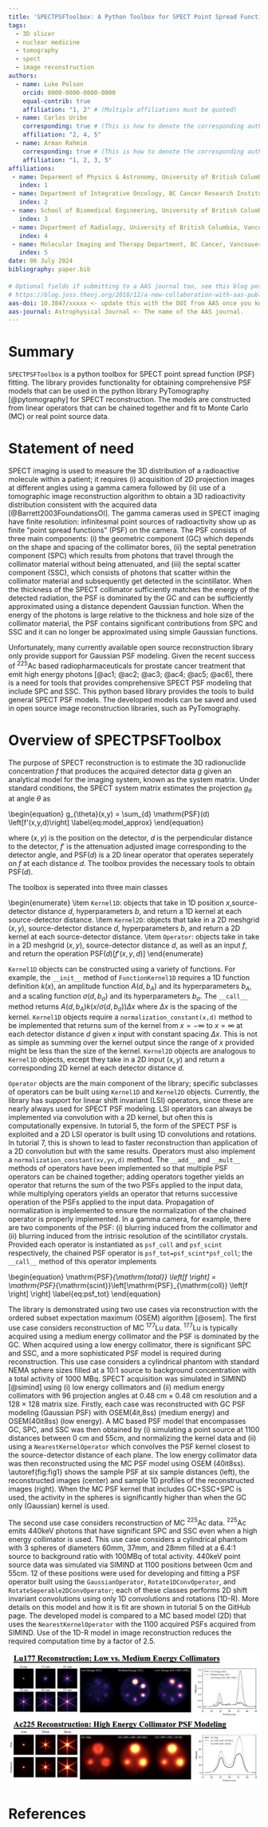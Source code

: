 ```yaml
---
title: 'SPECTPSFToolbox: A Python Toolbox for SPECT Point Spread Function Modeling'
tags:
  - 3D slicer
  - nuclear medicine
  - tomography
  - spect
  - image reconstruction
authors:
  - name: Luke Polson
    orcid: 0000-0000-0000-0000
    equal-contrib: true
    affiliation: "1, 2" # (Multiple affiliations must be quoted)
  - name: Carlos Uribe
    corresponding: true # (This is how to denote the corresponding author)
    affiliation: "2, 4, 5"
  - name: Arman Rahmim
    corresponding: true # (This is how to denote the corresponding author)
    affiliation: "1, 2, 3, 5"
affiliations:
 - name: Deparment of Physics & Astronomy, University of British Columbia, Vancouver Canada
   index: 1
 - name: Department of Integrative Oncology, BC Cancer Research Institute, Vancouver Canada
   index: 2
 - name: School of Biomedical Engineering, University of British Columbia, Vancouver Canada
   index: 3
 - name: Department of Radiology, University of British Columbia, Vancouver Canada
   index: 4
 - name: Molecular Imaging and Therapy Department, BC Cancer, Vancouver Canada
   index: 5
date: 06 July 2024
bibliography: paper.bib

# Optional fields if submitting to a AAS journal too, see this blog post:
# https://blog.joss.theoj.org/2018/12/a-new-collaboration-with-aas-publishing
aas-doi: 10.3847/xxxxx <- update this with the DOI from AAS once you know it.
aas-journal: Astrophysical Journal <- The name of the AAS journal.
---
```


# Summary

`SPECTPSFToolbox` is a python toolbox for SPECT point spread function (PSF) fitting. The library provides functionality for obtaining comprehensive PSF models that can be used in the python library PyTomography [@pytomography] for SPECT reconstruction. The models are constructed from linear operators that can be chained together and fit to Monte Carlo (MC) or real point source data.


# Statement of need

SPECT imaging is used to measure the 3D distribution of a radioactive molecule within a patient; it requires (i) acquisition of 2D projection images at different angles using a gamma camera followed by (ii) use of a tomographic image reconstruction algorithm to obtain a 3D radioactivity distribution consistent with the acquired data [@Barrett2003FoundationsOI]. The gamma cameras used in SPECT imaging have finite resolution: infinitesmal point sources of radioactivity show up as finite "point spread functions" (PSF) on the camera. The PSF consists of three main components: (i) the geometric component (GC) which depends on the shape and spacing of the collimator bores, (ii) the septal penetration component (SPC) which results from photons that travel through the collimator material without being attenuated, and (iii) the septal scatter component (SSC), which consists of photons that scatter within the collimator material and subsequently get detected in the scintillator. When the thickness of the SPECT collimator sufficiently matches the energy of the detected radiation, the PSF is dominated by the GC and can be sufficiently approximated using a distance dependent Gaussian function. When the energy of the photons is large relative to the thickness and hole size of the collimator material, the PSF contains significant contributions from SPC and SSC and it can no longer be approximated using simple Gaussian functions.

Unfortunately, many currently available open source reconstruction library only provide support for Gaussian PSF modeling. Given the recent success of ${}^{225}$Ac based radiopharmaceuticals for prostate cancer treatment that emit high energy photons [@ac1; @ac2; @ac3; @ac4; @ac5; @ac6], there is a need for tools that provides comprehensive SPECT PSF modeling that include SPC and SSC. This python based library provides the tools to build general SPECT PSF models. The developed models can be saved and used in open source image reconstruction libraries, such as PyTomography.


# Overview of SPECTPSFToolbox

The purpose of SPECT reconstruction is to estimate the 3D radionuclide concentration $f$ that produces the acquired detector data $g$ given an analytical model for the imaging system, known as the system matrix. Under standard conditions, the SPECT system matrix estimates the projection $g_{\theta}$ at angle $\theta$ as

\begin{equation}
    g_{\theta}(x,y) = \sum_{d} \mathrm{PSF}(d) \left[f'(x,y,d)\right]
    \label{eq:model_approx}
\end{equation}

where $(x,y)$ is the position on the detector, $d$ is the perpendicular distance to the detector, $f'$ is the attenuation adjusted image corresponding to the detector angle, and $\mathrm{PSF}(d)$ is a 2D linear operator that operates seperately on $f$ at each distance $d$. The toolbox provides the necessary tools to obtain $\mathrm{PSF}(d)$.

The toolbox is seperated into three main classes

\begin{enumerate}
\item `Kernel1D`: objects that take in 1D position $x$,source-detector distance $d$, hyperparameters $b$, and return a 1D kernel at each source-detector distance.
\item `Kernel2D`: objects that take in a 2D meshgrid  $(x,y)$, source-detector distance $d$, hyperparameters $b$, and return a 2D kernel at each source-detector distance.
\item `Operator`: objects take in take in a 2D meshgrid $(x,y)$, source-detector distance $d$, as well as an input $f$, and return the operation $\mathrm{PSF}(d) \left[f'(x,y,d)\right]$
\end{enumerate}

`Kernel1D` objects can be constructed using a variety of functions. For example, the `__init__` method of `FunctionKernel1D` requires a 1D function definition $k(x)$, an amplitude function $A(d,b_A)$ and its hyperparameters $b_A$, and a scaling function $\sigma(d,b_{\sigma})$ and its hyperparameters $b_{\sigma}$. The `__call__` method returns $A(d,b_A)k(x/\sigma(d,b_{\sigma})) \Delta x$ where $\Delta x$ is the spacing of the kernel. `Kernel1D` objects require a `normalization_constant(x,d)` method to be implemented that returns sum of the kernel from $x=-\infty$ to $x=\infty$ at each detector distance $d$ given $x$ input with constant spacing $\Delta x$. This is not as simple as summing over the kernel output since the range of $x$ provided might be less than the size of the kernel. `Kernel2D` objects are analogous to `Kernel1D` objects, except they take in a 2D input $(x,y)$ and return a corresponding 2D kernel at each detector distance $d$. 

`Operator` objects are the main component of the library; specific subclasses of operators can be built using `Kernel1D` and `Kernel2D` objects. Currently, the library has support for linear shift invariant (LSI) operators, since these are nearly always used for SPECT PSF modeling. LSI operators can always be implemented via convolution with a 2D kernel, but often this is computationally expensive. In tutorial 5, the form of the SPECT PSF is exploited and a 2D LSI operator is built using 1D convolutions and rotations. In tutorial 7, this is shown to lead to faster reconstruction than application of a 2D convolution but with the same results. Operators must also implement a `normalization_constant(xv,yv,d)` method. The `__add__` and `__mult__` methods of operators have been implemented so that multiple PSF operators can be chained together; adding operators together yields an operator that returns the sum of the two PSFs applied to the input data, while multiplying operators yields an operator that returns successive operation of the PSFs applied to the input data. Propagation of normalization is implemented to ensure the normalization of the chained operator is properly implemented. In a gamma camera, for example, there are two components of the PSF: (i) blurring induced from the collimator and (ii) blurring induced from the intrisic resolution of the scintillator crystals. Provided each operator is instantiated as `psf_coll` and `psf_scint` respectively, the chained PSF operator is `psf_tot=psf_scint*psf_coll`; the `__call__` method of this operator implements

\begin{equation}
    \mathrm{PSF}_{\mathrm{total}} \left[f \right] = \mathrm{PSF}_{\mathrm{scint}}\left[\mathrm{PSF}_{\mathrm{coll}} \left[f \right] \right]
    \label{eq:psf_tot}
\end{equation}

The library is demonstrated using two use cases via reconstruction with the ordered subset expectation maximum (OSEM) algorithm [@osem]. The first use case considers reconstruction of MC ${}^{177}$Lu data. ${}^{177}$Lu is typically acquired using a medium energy collimator and the PSF is dominated by the GC. When acquired using a low energy collimator, there is significant SPC and SSC, and a more sophisticated PSF model is required during reconstruction. This use case considers a cylindrical phantom with standard NEMA sphere sizes filled at a 10:1 source to background concentration with a total activity of 1000 MBq. SPECT acquisition was simulated in SIMIND [@simind] using (i) low energy collimators and (ii) medium energy collimators with 96 projection angles at 0.48 cm $\times$ 0.48 cm resolution and a 128 $\times$ 128 matrix size. Firstly, each case was reconstructed with GC PSF modeling (Gaussian PSF) with OSEM(4it,8ss) (medium energy) and OSEM(40it8ss) (low energy). A MC based PSF model that encompasses GC, SPC, and SSC was then obtained by (i) simulating a point source at 1100 distances between 0 cm and 55cm, and normalizing the kernel data and (ii) using a `NearestKernelOperator` which convolves the PSF kernel closest to the source-detector distance of each plane. The low energy collimator data was then reconstructed using the MC PSF model using OSEM (40it8ss). \autoref{fig:fig1} shows the sample PSF at six sample distances (left), the reconstructed images (center) and sample 1D profiles of the reconstructed images (right). When the MC PSF kernel that includes GC+SSC+SPC is used, the activity in the spheres is significantly higher than when the GC only (Gaussian) kernel is used.

The second use case considers reconstruction of MC ${}^{225}$Ac data. ${}^{225}$Ac emits 440keV photons that have significant SPC and SSC even when a high energy collimator is used. This use case considers a cylindrical phantom with 3 spheres of diameters 60mm, 37mm, and 28mm filled at a 6.4:1 source to background ratio with 100MBq of total activity. 440keV point source data was simulated via SIMIND at 1100 positions between 0cm and 55cm. 12 of these positions were used for developing and fitting a PSF operator built using the `GaussianOperator`, `Rotate1DConvOperator`, and `RotateSeperable2DConvOperator`; each of these classes performs 2D shift invariant convolutions using only 1D convolutions and rotations 
(1D-R). More details on this model and how it is fit are shown in tutorial 5 on the GitHub page. The developed model is compared to a MC based model (2D) that uses the `NearestKernelOperator` with the 1100 acquired PSFs acquired from SIMIND. Use of the 1D-R model in image reconstruction reduces the required computation time by a factor of 2.5.

![Upper: ${}^{177}$Lu reconstruction example. From left to right: MC PSF data at various source detector distances, axial slices from reconstructions, and central vertical 1D profile from shown axial slices. Lower: ${}^{225}$Ac reconstruction example. From left to right: MC PSF data and predicted 1D-R fit, axial slices from reconstructions, and central vertical 1D profile from shown axial slices.\label{fig:fig1}](fig1.png)


# References